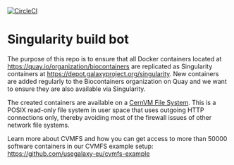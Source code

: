 [![CircleCI](https://circleci.com/gh/BioContainers/singularity-build-bot/tree/master.svg?style=svg)](https://circleci.com/gh/BioContainers/singularity-build-bot/tree/master)

# Singularity build bot

The purpose of this repo is to ensure that all Docker containers located at https://quay.io/organization/biocontainers
are replicated as Singularity containers at https://depot.galaxyproject.org/singularity. New containers are added regularly to the Biocontainers organization on Quay and we want to ensure they are also available via Singularity.

The created containers are available on a [CernVM File System](https://cernvm.cern.ch/portal/filesystem). This is a POSIX read-only file system in user space that uses outgoing HTTP connections only, thereby avoiding most of the firewall issues of other network file systems. 

Learn more about CVMFS and how you can get access to more than 50000 software containers in our CVMFS example setup: https://github.com/usegalaxy-eu/cvmfs-example
